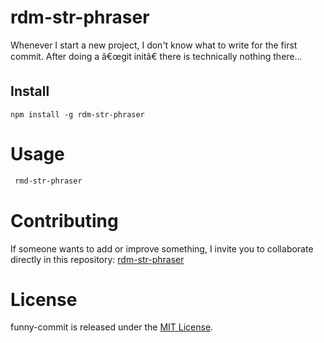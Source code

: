 # rdm-str-phraser

Whenever I start a new project, I don't know what to write for the first commit. After doing a â€œgit initâ€ there is technically nothing there...

## Install

```npm
npm install -g rdm-str-phraser
```

# Usage

```bash
 rmd-str-phraser
```

# Contributing

If someone wants to add or improve something, I invite you to collaborate directly in this repository: [rdm-str-phraser](https://github.com/Munevaaar/rdm-str-phraser.git)

# License

funny-commit is released under the [MIT License](https://opensource.org/licenses/MIT).